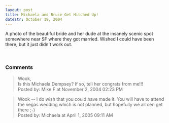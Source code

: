 ```yaml
---
layout: post
title: Michaela and Bruce Get Hitched Up!
datestr: October 19, 2004
---
```


A photo of the beautiful bride and her dude at the insanely scenic spot somewhere near SF where they got married.  Wished I could have been there, but it just didn't work out.

&nbsp; 

### Comments

<blockquote>
Wook,<br />
Is this Michaela Dempsey?  If so, tell her congrats from me!!!
<div class="post-meta">Posted by: Mike F at November  2, 2004 02:23 PM</div> </blockquote>
<blockquote>
Wook -- I do wish that you could have made it. You will have to attend the vegas wedding which is not planned, but hopefully we all cen get there ;-)
<div class="post-meta">Posted by: Michaela at April  1, 2005 09:11 AM</div> </blockquote>

